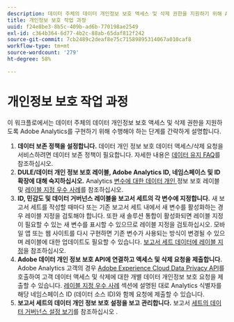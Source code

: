```yaml
---
description: 데이터 주체의 데이터 개인정보 보호 액세스 및 삭제 권한을 지원하기 위해 Adobe Analytics 구현을 활성화하는 절차에 대해 설명합니다.
title: 개인정보 보호 작업 과정
uuid: f24e8be3-8b5c-409b-ad6b-770198ae2549
exl-id: c364b364-6d77-4b2c-88ab-65daf812f242
source-git-commit: 7cb2489c2deaf8e75c71589895314067a010caf8
workflow-type: tm+mt
source-wordcount: '279'
ht-degree: 58%

---
```


# 개인정보 보호 작업 과정

이 워크플로에서는 데이터 주체의 데이터 개인정보 보호 액세스 및 삭제 권한을 지원하도록 Adobe Analytics를 구현하기 위해 수행해야 하는 단계를 간략하게 설명합니다.

1. **데이터 보존 정책을 설정합니다.** 데이터 개인 정보 보호 데이터 액세스/삭제 요청을 서비스하려면 데이터 보존 정책이 필요합니다.  자세한 내용은 [데이터 유지 FAQ](/help/technotes/data-retention.md)를 참조하십시오.
1. **DULE/데이터 개인 정보 보호 레이블, Adobe Analytics ID, 네임스페이스 및 ID 확장에 대해 숙지하십시오.** Analytics  [변수에 대한 데이터 개인 ](/help/admin/c-data-governance/gdpr-labels.md) 정보 보호 레이블 및  [레이블 지정 우수 사례](/help/admin/c-data-governance/gdpr-analytics-ids.md)를 참조하십시오.
1. **ID, 민감도 및 데이터 거버넌스 레이블을 보고서 세트의 각 변수에 지정합니다.** 새 보고서 세트를 작성할 때마다 또는 기존 보고서 세트 내에서 새 변수를 활성화하는 경우 레이블 지정을 검토해야 합니다. 또한 새 솔루션 통합이 활성화되면 레이블 지정이 필요할 수 있는 새 변수를 표시할 수 있으므로 레이블 지정을 검토하십시오. 모바일 앱 또는 웹 사이트를 다시 구현하면 기존 변수가 사용되는 방식이 변경될 수 있으며 레이블에 대한 업데이트도 필요할 수 있습니다. [보고서 세트 데이터에 레이블 지정](/help/admin/c-data-governance/gdpr-setup-reportsuite.md)을 참조하십시오.
1. **Adobe 데이터 개인 정보 보호 API에 연결하고 액세스 및 삭제 요청을 제출합니다.** Adobe Analytics 고객의 경우 [Adobe Experience Cloud Data Privacy API](https://www.adobe.io/apis/experienceplatform/gdpr.html)를 호출하여 고객 데이터 액세스 및 삭제에 대한 개별 데이터 개인정보 보호 요청을 제출할 수 있습니다. [레이블 지정 우수 사례](/help/admin/c-data-governance/gdpr-analytics-ids.md) 섹션에 설명된 대로 Analytics 식별자를 해당 네임스페이스 ID (데이터 소스 ID)와 함께 요청에 제출할 수 있습니다.
1. **보고서 세트의 데이터 개인 정보 보호 설정을 보고 관리합니다.** 보고서  [세트의 데이터 거버넌스 설정 보기](/help/admin/c-data-governance/gdpr-view-settings.md)를 참조하십시오 .
